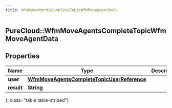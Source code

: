```yaml
---
title: WfmMoveAgentsCompleteTopicWfmMoveAgentData
---
```

## PureCloud::WfmMoveAgentsCompleteTopicWfmMoveAgentData

## Properties

|Name | Type | Description | Notes|
|------------ | ------------- | ------------- | -------------|
| **user** | [**WfmMoveAgentsCompleteTopicUserReference**](WfmMoveAgentsCompleteTopicUserReference.html) |  | [optional] |
| **result** | **String** |  | [optional] |
{: class="table table-striped"}


